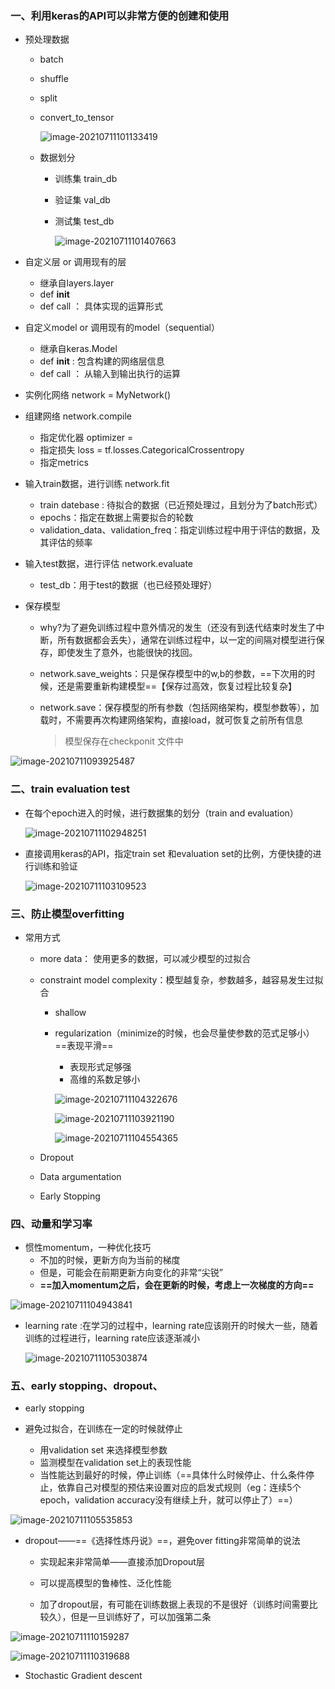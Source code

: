 ###  **一、利用keras的API可以非常方便的创建和使用**

- 预处理数据

  - batch

  - shuffle

  - split

  - convert_to_tensor

    ![image-20210711101133419](pics/image-20210711101133419.png)

  - 数据划分

    - 训练集 train_db

    - 验证集 val_db

    - 测试集 test_db

      ![image-20210711101407663](pics/image-20210711101407663.png)

- 自定义层 or 调用现有的层

  - 继承自layers.layer
  - def  __init__ 
  - def call ： 具体实现的运算形式

- 自定义model or 调用现有的model（sequential）

  - 继承自keras.Model
  - def __init__ : 包含构建的网络层信息
  - def  call ： 从输入到输出执行的运算

- 实例化网络 network = MyNetwork()

- 组建网络  network.compile

  - 指定优化器 optimizer = 
  - 指定损失  loss = tf.losses.CategoricalCrossentropy
  - 指定metrics

- 输入train数据，进行训练 network.fit

  - train datebase : 待拟合的数据（已近预处理过，且划分为了batch形式）
  - epochs：指定在数据上需要拟合的轮数
  - validation_data、validation_freq：指定训练过程中用于评估的数据，及其评估的频率

- 输入test数据，进行评估 network.evaluate

  - test_db：用于test的数据（也已经预处理好）

- 保存模型

  - why?为了避免训练过程中意外情况的发生（还没有到迭代结束时发生了中断，所有数据都会丢失），通常在训练过程中，以一定的间隔对模型进行保存，即使发生了意外，也能很快的找回。

  - network.save_weights：只是保存模型中的w,b的参数，==下次用的时候，还是需要重新构建模型==【保存过高效，恢复过程比较复杂】

  - network.save：保存模型的所有参数（包括网络架构，模型参数等），加载时，不需要再次构建网络架构，直接load，就可恢复之前所有信息

    > 模型保存在checkponit 文件中



![image-20210711093925487](pics/image-20210711093925487.png)

### **二、train evaluation test**

- 在每个epoch进入的时候，进行数据集的划分（train and evaluation）

  ![image-20210711102948251](pics/image-20210711102948251.png)

- 直接调用keras的API，指定train set 和evaluation set的比例，方便快捷的进行训练和验证

  ![image-20210711103109523](pics/image-20210711103109523.png)

### **三、防止模型overfitting**

- 常用方式

  - more data： 使用更多的数据，可以减少模型的过拟合

  - constraint model  complexity：模型越复杂，参数越多，越容易发生过拟合

    - shallow

    - regularization（minimize的时候，也会尽量使参数的范式足够小）==表现平滑==

      - 表现形式足够强
      - 高维的系数足够小

      ![image-20210711104322676](pics/image-20210711104322676.png)

      ![image-20210711103921190](pics/image-20210711103921190.png)

      ![image-20210711104554365](pics/image-20210711104554365.png)

  - Dropout

  - Data argumentation

  - Early Stopping

###  **四、动量和学习率**

- 惯性momentum，一种优化技巧
  - 不加的时候，更新方向为当前的梯度
  - 但是，可能会在前期更新方向变化的非常“尖锐”
  - **==加入momentum之后，会在更新的时候，考虑上一次梯度的方向==**

![image-20210711104943841](pics/image-20210711104943841.png)

- learning rate :在学习的过程中，learning rate应该刚开的时候大一些，随着训练的过程进行，learning rate应该逐渐减小

  ![image-20210711105303874](pics/image-20210711105303874.png)

### **五、early stopping、dropout、**

-  early stopping

  - 避免过拟合，在训练在一定的时候就停止
    - 用validation set 来选择模型参数
    - 监测模型在validation set上的表现性能
    - 当性能达到最好的时候，停止训练（==具体什么时候停止、什么条件停止，依靠自己对模型的预估来设置对应的启发式规则（eg：连续5个epoch，validation accuracy没有继续上升，就可以停止了）==）

  ![image-20210711105535853](pics/image-20210711105535853.png)

- dropout——==《选择性炼丹说》==，避免over fitting非常简单的说法

  - 实现起来非常简单——直接添加Dropout层

  - 可以提高模型的鲁棒性、泛化性能

  - 加了dropout层，有可能在训练数据上表现的不是很好（训练时间需要比较久），但是一旦训练好了，可以加强第二条

    

![image-20210711110159287](pics/image-20210711110159287.png)

![image-20210711110319688](pics/image-20210711110319688.png)

- Stochastic Gradient descent

> 